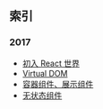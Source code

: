 ## 索引

### 2017

* [初入 React 世界](./初入%20React%20世界.md)
* [Virtual DOM](./Virtual%20DOM.md)
* [容器组件、展示组件](./容器组件、展示组件.md)
* [无状态组件](./无状态组件.md)
